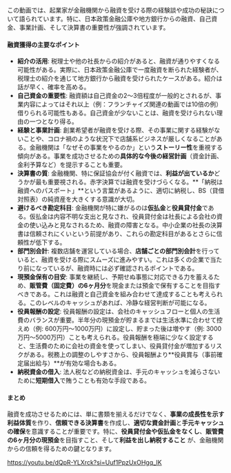 この動画では、起業家が金融機関から融資を受ける際の経験談や成功の秘訣について語られています。特に、日本政策金融公庫や地方銀行からの融資、自己資金、事業計画、そして決算書の重要性が強調されています。

#### 融資獲得の主要なポイント

- **紹介の活用**: 税理士や他の社長からの紹介があると、融資が通りやすくなる可能性がある。実際に、日本政策金融公庫で一度融資を断られた経験者が、税理士の紹介を通じて地方銀行から融資を受けられたケースがある。紹介は話が早く、確率を高める。
- **自己資金の重要性**: 融資額は自己資金の2〜3倍程度が一般的とされるが、事業内容によってはそれ以上（例：フランチャイズ関連の動画では10倍の例）借りられる可能性もある。自己資金が少ないことは、融資を受けられない理由の一つとなり得る。
- **経験と事業計画**: 創業希望者が融資を受ける際、その事業に関する経験がないことや、コロナ禍のような状況下で店舗系ビジネスが厳しくなることがある。金融機関は「なぜその事業をやるのか」という**ストーリー性**を重視する傾向がある。事業を成功させるための**具体的な今後の経営計画**（資金計画、金利予算など）を提示することも重要。
- **決算書の質**: 金融機関、特に保証協会が付く融資では、**利益が出ているか**どうかが最も重要視される。赤字決算では融資を受けづらくなる。**「納税は融資へのパスポート」**という言葉があるように、適切に納税し、BS（貸借対照表）の純資産を大きくする意識が大切。
- **避けるべき勘定科目**: 金融機関が特に嫌がるのは**仮払金**と**役員貸付金**である。仮払金は内容不明な支出と見なされ、役員貸付金は社長による会社の資金の使い込みと見なされるため、融資の障害となる。中小企業の社長の決算書は信頼されにくいという前提があり、これらの勘定科目があるとさらに信頼性が低下する。
- **部門別会計**: 複数店舗を運営している場合、**店舗ごとの部門別会計**を行っていると、融資を受ける際にスムーズに進みやすい。これは多くの企業で当たり前になっているが、融資時には必ず確認されるポイントである。
- **現預金保有の目安**: 事業を継続し、予期せぬ事態に対応できる力を蓄えるため、**販管費（固定費）の6ヶ月分**を現金または預金で保有することを目指すべきである。これは融資と自己資金を組み合わせて達成することも考えられる。このレベルのキャッシュがあれば、冷静な経営判断が可能になる。
- **役員報酬の設定**: 役員報酬の設定は、会社のキャッシュフローと個人の生活費のバランスが重要。半年分の現預金が貯まるまでは生活水準に合わせて控えめ（例: 600万円〜1000万円）に設定し、貯まった後は増やす（例: 3000万円〜5000万円）ことも考えられる。役員報酬を極端に少なく設定すると、生活費のために会社の資金を使ってしまい、役員貸付金が増加するリスクがある。税務上の調整のしやすさから、役員報酬より**役員賞与（事前確定届出給与）**が有効な場合もある。
- **納税資金の借入**: 法人税などの納税資金は、手元のキャッシュを減らさないために**短期借入**で賄うことも有効な手段である。

#### まとめ

融資を成功させるためには、単に書類を揃えるだけでなく、**事業の成長性を示す利益体質**を作り、**信頼できる決算書**を作成し、**適切な資金計画**と**手元キャッシュの確保**を意識することが重要です。特に、**役員貸付金や仮払金をなくし**、**販管費の6ヶ月分の現預金**を目指すこと、そして**利益を出し納税すること** が、金融機関からの信頼を得るための鍵となります。

https://youtu.be/dQpR-YLXrck?si=Uuf1PpzUxOHgq_IK
